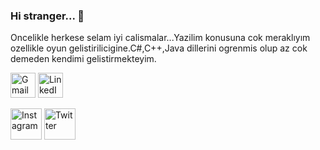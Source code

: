 ### Hi stranger... 👋
Oncelikle herkese selam iyi calismalar...Yazilim konusuna cok meraklıyım ozellikle oyun gelistirilicigine.C#,C++,Java dillerini ogrenmis olup az cok demeden kendimi gelistirmekteyim.
<br>
<p align="left"> <a href="mailto:cetinmehmetcan548@gmail.com"> <img src="https://mailmeteor.com/logos/assets/PNG/Gmail_Logo_512px.png" width="40" align="center" alt="Gmail"/></a>  
 <a href="https://https://www.linkedin.com/in/mehmet-can-çetin-524a83266/"><img src="https://pngimg.com/uploads/linkedIn/small/linkedIn_PNG12.png" width="40" align="center" alt="LinkedIn"/></a>
<br>
  <br>
<a href="https://www.instagram.com/mcctnn/"><img src="https://hindubabynames.info/downloads/wp-content/themes/hbn_download/download/social-media/instagram-logo.png)" width="50" align="center" alt="Instagram"/></a>
<a href="https://twitter.com/cancetinn20/"><img src="https://w7.pngwing.com/pngs/133/360/png-transparent-social-media-computer-icons-tulane-university-facebook-drawing-twitter-twitter-logo-blue-logo-computer-wallpaper-thumbnail.png" width="50" align="center" alt="Twitter"/></a>

